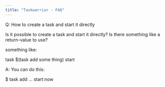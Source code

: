 ```yaml
---
title: "Taskwarrior - FAQ"
---
```


Q: How to create a task and start it directly

Is it possible to create a task and start it directly? Is there something like a return-value to use?

something like:

task $(task add some thing) start

A: You can do this:

$ task add ... start:now

